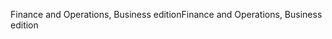 <span data-ttu-id="68ce8-101">Finance and Operations, Business edition</span><span class="sxs-lookup"><span data-stu-id="68ce8-101">Finance and Operations, Business edition</span></span>
